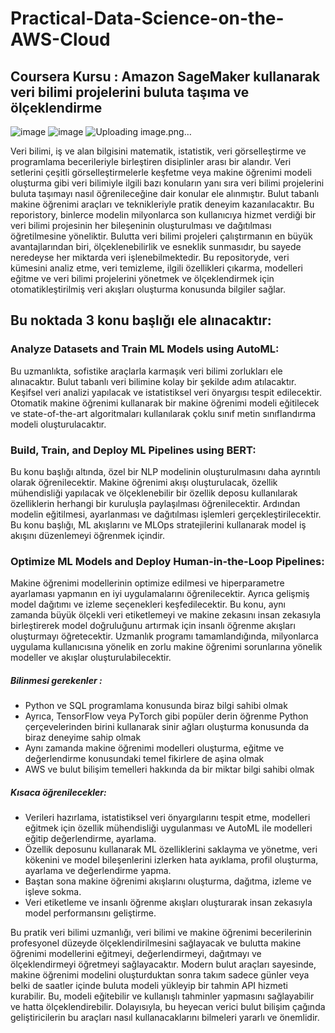 # Practical-Data-Science-on-the-AWS-Cloud
## Coursera Kursu : Amazon SageMaker kullanarak veri bilimi projelerini buluta taşıma ve ölçeklendirme

![image](https://github.com/aleynadikall/Practical-Data-Science-on-the-AWS-Cloud/assets/79109512/2a6a5678-32ce-440c-b09f-62c088fc2065)
![image](https://github.com/aleynadikall/Practical-Data-Science-on-the-AWS-Cloud/assets/79109512/93f36e60-213a-4613-ae4d-df42ae388c90)
![Uploading image.png…]()




Veri bilimi, iş ve alan bilgisini matematik, istatistik, veri görselleştirme ve programlama becerileriyle birleştiren disiplinler arası bir alandır. Veri setlerini çeşitli görselleştirmelerle keşfetme veya makine öğrenimi modeli oluşturma gibi veri bilimiyle ilgili bazı konuların yanı sıra veri bilimi projelerini buluta taşımayı nasıl öğrenileceğine dair konular ele alınmıştır. Bulut tabanlı makine öğrenimi araçları ve teknikleriyle pratik deneyim kazanılacaktır. Bu reporistory, binlerce modelin milyonlarca son kullanıcıya hizmet verdiği bir veri bilimi projesinin her bileşeninin oluşturulması ve dağıtılması öğretilmesine yöneliktir. Bulutta veri bilimi projeleri çalıştırmanın en büyük avantajlarından biri, ölçeklenebilirlik ve esneklik sunmasıdır, bu sayede neredeyse her miktarda veri işlenebilmektedir. Bu repositoryde, veri kümesini analiz etme, veri temizleme, ilgili özellikleri çıkarma, modelleri eğitme ve veri bilimi projelerini yönetmek ve ölçeklendirmek için otomatikleştirilmiş veri akışları oluşturma konusunda bilgiler sağlar. 

## Bu noktada 3 konu başlığı ele alınacaktır:

### Analyze Datasets and Train ML Models using AutoML:
Bu uzmanlıkta, sofistike araçlarla karmaşık veri bilimi zorlukları ele alınacaktır. Bulut tabanlı veri bilimine kolay bir şekilde adım atılacaktır. Keşifsel veri analizi yapılacak ve istatistiksel veri önyargısı tespit edilecektir. Otomatik makine öğrenimi kullanarak bir makine öğrenimi modeli eğitilecek ve state-of-the-art algoritmaları kullanılarak çoklu sınıf metin sınıflandırma modeli oluşturulacaktır. 

### Build, Train, and Deploy ML Pipelines using BERT: 
Bu konu başlığı altında, özel bir NLP modelinin oluşturulmasını daha ayrıntılı olarak öğrenilecektir. Makine öğrenimi akışı oluşturulacak, özellik mühendisliği yapılacak ve ölçeklenebilir bir özellik deposu kullanılarak özelliklerin herhangi bir kuruluşla paylaşılması öğrenilecektir. Ardından modelin eğitilmesi, ayarlanması ve dağıtılması işlemleri gerçekleştirilecektir. Bu konu başlığı, ML akışlarını ve MLOps stratejilerini kullanarak model iş akışını düzenlemeyi öğrenmek içindir. 

### Optimize ML Models and Deploy Human-in-the-Loop Pipelines: 
Makine öğrenimi modellerinin optimize edilmesi ve hiperparametre ayarlaması yapmanın en iyi uygulamalarını öğrenilecektir. Ayrıca gelişmiş model dağıtımı ve izleme seçenekleri keşfedilecektir. Bu konu, aynı zamanda büyük ölçekli veri etiketlemeyi ve makine zekasını insan zekasıyla birleştirerek model doğruluğunu artırmak için insanlı öğrenme akışları oluşturmayı öğretecektir. Uzmanlık programı tamamlandığında, milyonlarca uygulama kullanıcısına yönelik en zorlu makine öğrenimi sorunlarına yönelik modeller ve akışlar oluşturulabilecektir. 

##### Bilinmesi gerekenler : 
* Python ve SQL programlama konusunda biraz bilgi sahibi olmak
* Ayrıca, TensorFlow veya PyTorch gibi popüler derin öğrenme Python çerçevelerinden birini kullanarak sinir ağları oluşturma konusunda da biraz deneyime sahip olmak
* Aynı zamanda makine öğrenimi modelleri oluşturma, eğitme ve değerlendirme konusundaki temel fikirlere de aşina olmak 
* AWS ve bulut bilişim temelleri hakkında da bir miktar bilgi sahibi olmak

##### Kısaca öğrenilecekler:
* Verileri hazırlama, istatistiksel veri önyargılarını tespit etme, modelleri eğitmek için özellik mühendisliği uygulanması ve AutoML ile modelleri eğitip değerlendirme, ayarlama.
* Özellik deposunu kullanarak ML özelliklerini saklayma ve yönetme, veri kökenini ve model bileşenlerini izlerken hata ayıklama, profil oluşturma, ayarlama ve değerlendirme yapma.
* Baştan sona makine öğrenimi akışlarını oluşturma, dağıtma, izleme ve işleve sokma.
* Veri etiketleme ve insanlı öğrenme akışları oluşturarak insan zekasıyla model performansını geliştirme.

Bu pratik veri bilimi uzmanlığı, veri bilimi ve makine öğrenimi becerilerinin profesyonel düzeyde ölçeklendirilmesini sağlayacak ve bulutta makine öğrenimi modellerini eğitmeyi, değerlendirmeyi, dağıtmayı ve ölçeklendirmeyi öğretmeyi sağlayacaktır. Modern bulut araçları sayesinde, makine öğrenimi modelini oluşturduktan sonra takım sadece günler veya belki de saatler içinde buluta modeli yükleyip bir tahmin API hizmeti kurabilir. Bu, modeli eğitebilir ve kullanışlı tahminler yapmasını sağlayabilir ve hatta ölçeklendirebilir. Dolayısıyla, bu heyecan verici bulut bilişim çağında geliştiricilerin bu araçları nasıl kullanacaklarını bilmeleri yararlı ve önemlidir.
